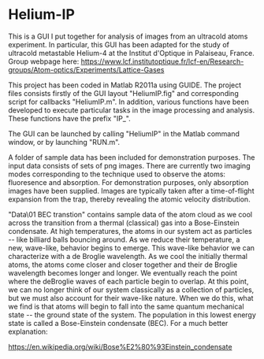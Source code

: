 # Helium-IP

This is a GUI I put together for analysis of images from an ultracold atoms experiment.  In particular, this GUI has been adapted for the study of ultracold metastable Helium-4 at the Institut d'Optique in Palaiseau, France.  Group webpage here:
https://www.lcf.institutoptique.fr/lcf-en/Research-groups/Atom-optics/Experiments/Lattice-Gases

This project has been coded in Matlab R2011a using GUIDE.  The project files consists firstly of the GUI layout "HeliumIP.fig" and corresponding script for callbacks "HeliumIP.m".  In addition, various functions have been developed to execute particular tasks in the image processing and analysis.  These functions have the prefix "IP_".  

The GUI can be launched by calling "HeliumIP" in the Matlab command window, or by launching "RUN.m".

A folder of sample data has been included for demonstration purposes.  The input data consists of sets of png images.  There are currently two imaging modes corresponding to the technique used to observe the atoms: fluoresence and absorption.  For demonstration purposes, only absorption images have been supplied.  Images are typically taken after a time-of-flight expansion from the trap, thereby revealing the atomic velocity distribution.

"Data\01 BEC transtion" contains sample data of the atom cloud as we cool across the transition from a thermal (classical) gas into a Bose-Einstein condensate.  At high temperatures, the atoms in our system act as particles -- like billiard balls bouncing around.  As we reduce their temperature, a new, wave-like, behavior begins to emerge.  This wave-like behavior we can characterize with a de Broglie wavelength.  As we cool the initially thermal atoms, the atoms come closer and closer together and their de Broglie wavelength becomes longer and longer.    We eventually reach the point where the deBroglie waves of each particle begin to overlap.  At this point, we can no longer think of our system classically as a collection of particles, but we must also account for their wave-like nature.  When we do this, what we find is that atoms will begin to fall into the same quantum mechanical state -- the ground state of the system.  The population in this lowest energy state is called a Bose-Einstein condensate (BEC).  For a much better explanation:

https://en.wikipedia.org/wiki/Bose%E2%80%93Einstein_condensate


